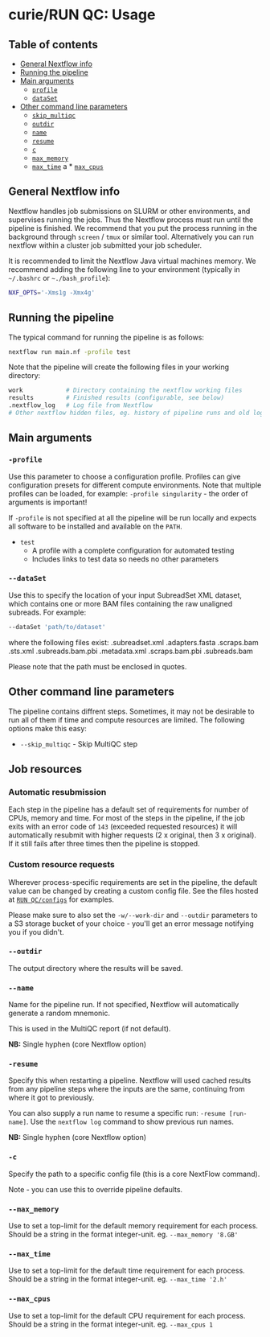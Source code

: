 # curie/RUN QC: Usage

## Table of contents

* [General Nextflow info](#general-nextflow-info)
* [Running the pipeline](#running-the-pipeline)
* [Main arguments](#main-arguments)
    * [`profile`](#profile)
    * [`dataSet`](#dataset)
* [Other command line parameters](#other-command-line-parameters)
    * [`skip_multiqc`](#other-command-line-parameters)
    * [`outdir`](#outdir)
    * [`name`](#name)
    * [`resume`](#resume)
    * [`c`](#c)
    * [`max_memory`](#max_memory)
    * [`max_time`](#max_time)
a   * [`max_cpus`](#max_cpus)

## General Nextflow info
Nextflow handles job submissions on SLURM or other environments, and supervises running the jobs. Thus the Nextflow process must run until the pipeline is finished. We recommend that you put the process running in the background through `screen` / `tmux` or similar tool. Alternatively you can run nextflow within a cluster job submitted your job scheduler.

It is recommended to limit the Nextflow Java virtual machines memory. We recommend adding the following line to your environment (typically in `~/.bashrc` or `~./bash_profile`):

```bash
NXF_OPTS='-Xms1g -Xmx4g'
```
## Running the pipeline
The typical command for running the pipeline is as follows:

```bash
nextflow run main.nf -profile test
```


Note that the pipeline will create the following files in your working directory:

```bash
work            # Directory containing the nextflow working files
results         # Finished results (configurable, see below)
.nextflow_log   # Log file from Nextflow
# Other nextflow hidden files, eg. history of pipeline runs and old logs.
```

## Main arguments

### `-profile`
Use this parameter to choose a configuration profile. Profiles can give configuration presets for different compute environments. Note that multiple profiles can be loaded, for example: `-profile singularity` - the order of arguments is important!

If `-profile` is not specified at all the pipeline will be run locally and expects all software to be installed and available on the `PATH`.

* `test`
    * A profile with a complete configuration for automated testing
    * Includes links to test data so needs no other parameters


### `--dataSet`
Use this to specify the location of your input SubreadSet XML dataset, which contains one or more BAM files containing the raw unaligned subreads. For example:

```bash
--dataSet 'path/to/dataset'
```
where the following files exist:
<filename>.subreadset.xml
<filename>.adapters.fasta
<filename>.scraps.bam
<filename>.sts.xml
<filename>.subreads.bam.pbi
<filename>.metadata.xml
<filename>.scraps.bam.pbi
<filename>.subreads.bam


Please note that the path must be enclosed in quotes.

## Other command line parameters

The pipeline contains diffrent steps. Sometimes, it may not be desirable to run all of them if time and compute resources are limited.
The following options make this easy:

* `--skip_multiqc` -     Skip MultiQC step

## Job resources

### Automatic resubmission

Each step in the pipeline has a default set of requirements for number of CPUs, memory and time. For most of the steps in the pipeline, if the job exits with an error code of `143` (exceeded requested resources) it will automatically resubmit with higher requests (2 x original, then 3 x original). If it still fails after three times then the pipeline is stopped.

### Custom resource requests

Wherever process-specific requirements are set in the pipeline, the default value can be changed by creating a custom config file. See the files hosted at [`RUN QC/configs`](https://github.com/git/raw-qc/conf) for examples.

Please make sure to also set the `-w/--work-dir` and `--outdir` parameters to a S3 storage bucket of your choice - you'll get an error message notifying you if you didn't.

### `--outdir`

The output directory where the results will be saved.

### `--name`

Name for the pipeline run. If not specified, Nextflow will automatically generate a random mnemonic.

This is used in the MultiQC report (if not default).

**NB:** Single hyphen (core Nextflow option)

### `-resume`

Specify this when restarting a pipeline. Nextflow will used cached results from any pipeline steps where the inputs are the same, continuing from where it got to previously.

You can also supply a run name to resume a specific run: `-resume [run-name]`. Use the `nextflow log` command to show previous run names.

**NB:** Single hyphen (core Nextflow option)

### `-c`

Specify the path to a specific config file (this is a core NextFlow command).

Note - you can use this to override pipeline defaults.

### `--max_memory`

Use to set a top-limit for the default memory requirement for each process.
Should be a string in the format integer-unit. eg. `--max_memory '8.GB'`

### `--max_time`

Use to set a top-limit for the default time requirement for each process.
Should be a string in the format integer-unit. eg. `--max_time '2.h'`

### `--max_cpus`

Use to set a top-limit for the default CPU requirement for each process.
Should be a string in the format integer-unit. eg. `--max_cpus 1`



